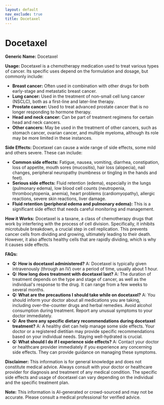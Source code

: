 ```yaml
---
layout: default
nav_exclude: true
title: Docetaxel
---
```


# Docetaxel

**Generic Name:** Docetaxel

**Usage:** Docetaxel is a chemotherapy medication used to treat various types of cancer.  Its specific uses depend on the formulation and dosage, but commonly include:

* **Breast cancer:**  Often used in combination with other drugs for both early-stage and metastatic breast cancer.
* **Lung cancer:** Used in the treatment of non-small cell lung cancer (NSCLC), both as a first-line and later-line therapy.
* **Prostate cancer:**  Used to treat advanced prostate cancer that is no longer responding to hormone therapy.
* **Head and neck cancer:** Can be part of treatment regimens for certain head and neck cancers.
* **Other cancers:**  May be used in the treatment of other cancers, such as stomach cancer, ovarian cancer, and multiple myeloma, although its role may be more limited in these instances.

**Side Effects:** Docetaxel can cause a wide range of side effects, some mild and others severe.  These can include:

* **Common side effects:**  Fatigue, nausea, vomiting, diarrhea, constipation, loss of appetite, mouth sores (mucositis), hair loss (alopecia), nail changes, peripheral neuropathy (numbness or tingling in the hands and feet).
* **Serious side effects:**  Fluid retention (edema), especially in the lungs (pulmonary edema), low blood cell counts (neutropenia, thrombocytopenia, anemia), heart problems (cardiomyopathy), allergic reactions, severe skin reactions, liver damage.
* **Fluid retention (peripheral edema and pulmonary edema):** This is a significant side effect that needs careful monitoring and management.


**How it Works:** Docetaxel is a taxane, a class of chemotherapy drugs that work by interfering with the process of cell division.  Specifically, it inhibits microtubule breakdown, a crucial step in cell replication.  This prevents cancer cells from dividing and growing, ultimately leading to their death.  However, it also affects healthy cells that are rapidly dividing, which is why it causes side effects.


**FAQs:**

* **Q: How is docetaxel administered?** A: Docetaxel is typically given intravenously (through an IV) over a period of time, usually about 1 hour.
* **Q: How long does treatment with docetaxel last?** A: The duration of treatment depends on the type and stage of cancer, as well as the individual's response to the drug. It can range from a few weeks to several months.
* **Q: What are the precautions I should take while on docetaxel?** A: You should inform your doctor about all medications you are taking, including over-the-counter drugs and herbal remedies.  Avoid alcohol consumption during treatment. Report any unusual symptoms to your doctor immediately.
* **Q: Are there any specific dietary recommendations during docetaxel treatment?** A:  A healthy diet can help manage some side effects.  Your doctor or a registered dietitian may provide specific recommendations based on your individual needs.  Staying well-hydrated is crucial.
* **Q: What should I do if I experience side effects?** A:  Contact your doctor or healthcare provider immediately if you experience any concerning side effects.  They can provide guidance on managing these symptoms.


**Disclaimer:** This information is for general knowledge and does not constitute medical advice.  Always consult with your doctor or healthcare provider for diagnosis and treatment of any medical condition.  The specific side effects and usage of docetaxel can vary depending on the individual and the specific treatment plan.


**Note:** This information is AI-generated or crowd-sourced and may not be accurate. Please consult a medical professional for verified advice.